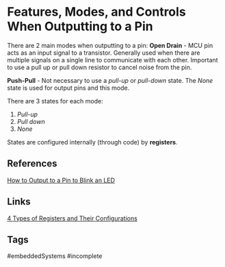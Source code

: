 # Features, Modes, and Controls When Outputting to a Pin

There are 2 main modes when outputting to a pin:
**Open Drain** - MCU pin acts as an input signal to a transistor. Generally used when there are multiple signals on a single line to communicate with each other. Important to use a pull up or pull down resistor to cancel noise from the pin.

**Push-Pull** - Not necessary to use a *pull-up* or *pull-down* state. The *None* state is used for output pins and this mode.

There are 3 states for each mode:
1. *Pull-up*
2. *Pull down*
3. *None*

States are configured internally (through code) by **registers**.

## References
[How to Output to a Pin to Blink an LED](https://www.youtube.com/watch?v=o0A0zTdf3zY&list=PL6PplMTH29SHgRPDufZhfMRoFwRAIrzOp&index=6)

## Links
[4 Types of Registers and Their Configurations](../202110192118)

## Tags
#embeddedSystems #incomplete

